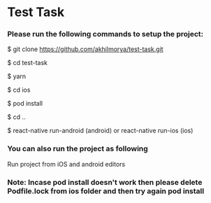 # Test Task

### Please run the following commands to setup the project:

$ git clone https://github.com/akhilmorya/test-task.git

$ cd test-task

$ yarn

$ cd ios

$ pod install

$ cd ..

$ react-native run-android (android) or react-native run-ios (ios)

### You can also run the project as following
Run project from iOS and android editors

### Note: Incase pod install doesn't work then please delete Podfile.lock from ios folder and then try again pod install

